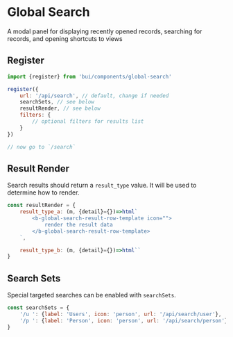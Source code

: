 # Global Search

A modal panel for displaying recently opened records, searching for records, and opening shortcuts to views

## Register

```js
import {register} from 'bui/components/global-search'

register({
    url: '/api/search', // default, change if needed
    searchSets, // see below
    resultRender, // see below
    filters: {
        // optional filters for results list
    }
})

// now go to `/search`
```

## Result Render

Search results should return a `result_type` value. It will be used to determine how to render.

```js
const resultRender = {
    result_type_a: (m, {detail}={})=>html`
        <b-global-search-result-row-template icon="">
            render the result data
        </b-global-search-result-row-template>
    `,

    result_type_b: (m, {detail}={})=>html``
}
```

## Search Sets

Special targeted searches can be enabled with `searchSets`.

```js
const searchSets = {
    '/u ': {label: 'Users', icon: 'person', url: '/api/search/user'},
    '/p ': {label: 'Person', icon: 'person', url: '/api/search/person'},
}
```